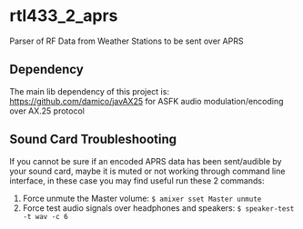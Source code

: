 # rtl433_2_aprs
Parser of RF Data from Weather Stations to be sent over APRS

## Dependency
The main lib dependency of this project is: https://github.com/damico/javAX25 for ASFK audio modulation/encoding over AX.25 protocol 

## Sound Card Troubleshooting
If you cannot be sure if an encoded APRS data has been sent/audible by your sound card, maybe it is muted or not working through command line interface, in these case you may find useful run these 2 commands:

1. Force unmute the Master volume: `$ amixer sset Master unmute` 
2. Force test audio signals over headphones and speakers: `$ speaker-test -t wav -c 6`
